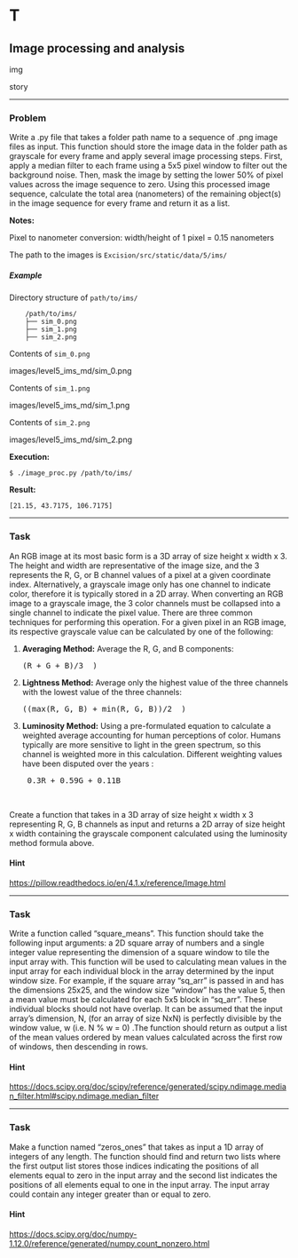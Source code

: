 T
=====

Image processing and analysis
--------

img

story

---

### Problem

Write a .py file that takes a folder path name to a sequence of .png image files as input. This function should store the image data in the folder path as grayscale for every frame and apply several image processing steps. First, apply a median filter to each frame using a 5x5 pixel window to filter out the background noise. Then, mask the image by setting the lower 50% of pixel values across the image sequence to zero. Using this processed image sequence, calculate the total area (nanometers) of the remaining object(s) in the image sequence for every frame and return it as a list.

**Notes:**

Pixel to nanometer conversion: width/height of 1 pixel = 0.15 nanometers

The path to the images is `Excision/src/static/data/5/ims/`


##### Example

Directory structure of `path/to/ims/`

        /path/to/ims/
        ├── sim_0.png
        ├── sim_1.png
        ├── sim_2.png

Contents of `sim_0.png`

images/level5_ims_md/sim_0.png

Contents of `sim_1.png`

images/level5_ims_md/sim_1.png

Contents of `sim_2.png`

images/level5_ims_md/sim_2.png


**Execution:**

`$ ./image_proc.py /path/to/ims/`

**Result:**

    [21.15, 43.7175, 106.7175]


---

### Task

An RGB image at its most basic form is a 3D array of size height x width x 3. The height and width are representative of the image size, and the 3 represents the R, G, or B channel values of a pixel at a given coordinate index. Alternatively, a grayscale image only has one channel to indicate color, therefore it is typically stored in a 2D array. When converting an RGB image to a grayscale image, the 3 color channels must be collapsed into a single channel to indicate the pixel value. There are three common techniques for performing this operation. For a given pixel in an RGB image, its respective grayscale value can be calculated by one of the following:  

1. **Averaging Method:** Average the R, G, and B components: <pre>(R + G + B)/3  )</pre>

2. **Lightness Method:** Average only the highest value of the three channels with the lowest value of the three channels: <pre>((max(R, G, B) + min(R, G, B))/2  )</pre>

3. **Luminosity Method:** Using a pre-formulated equation to calculate a weighted average accounting for human perceptions of color. Humans typically are more sensitive to light in the green spectrum, so this channel is weighted more in this calculation. Different weighting values have been disputed over the years : <pre> 0.3R + 0.59G + 0.11B </pre>  

Create a function that takes in a 3D array of size height x width x 3 representing R, G, B channels as input and returns a 2D array of size height x width containing the grayscale component calculated using the luminosity method formula above.

#### Hint

https://pillow.readthedocs.io/en/4.1.x/reference/Image.html

---

### Task

Write a function called “square_means”. This function should take the following input arguments: a 2D square array of numbers and a single integer value representing the dimension of a square window to tile the input array with. This function will be used to calculating mean values in the input array for each individual block in the array determined by the input window size. For example, if the square array “sq_arr” is passed in and has the dimensions 25x25, and the window size “window” has the value 5, then a mean value must be calculated for each 5x5 block in “sq_arr”. These individual blocks should not have overlap. It can be assumed that the input array’s dimension, N, (for an array of size NxN) is perfectly divisible by the window value, w (i.e. N % w = 0) .The function should return as output a list of the mean values ordered by mean values calculated across the first row of windows, then descending in rows.

#### Hint

https://docs.scipy.org/doc/scipy/reference/generated/scipy.ndimage.median_filter.html#scipy.ndimage.median_filter

---

### Task

Make a function named “zeros_ones” that takes as input a 1D array of integers of any length. The function should find and return two lists where the first output list stores those indices indicating the positions of all elements equal to zero in the input array and the second list indicates the positions of all elements equal to one in the input array. The input array could contain any integer greater than or equal to zero.

#### Hint

https://docs.scipy.org/doc/numpy-1.12.0/reference/generated/numpy.count_nonzero.html

